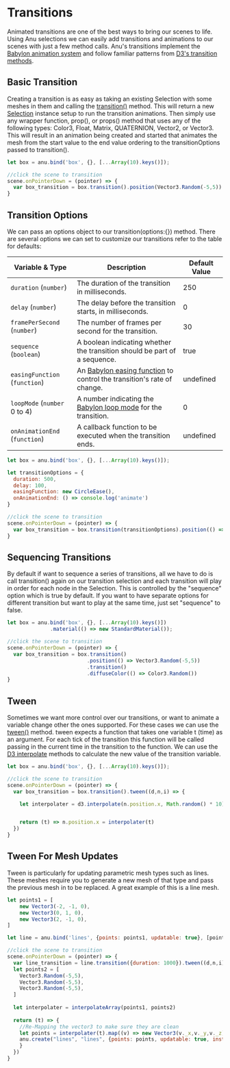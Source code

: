 <script setup>
  import multiView from "../../vue_components/multiView.vue"
  import { meshBench } from  "../../anu-examples/bench_mesh.js"
  import { instanceBench } from "../../anu-examples/bench_instance.js"
  import { thinInstanceBench } from "../../anu-examples/bench_thinInstance.js"
</script>

<multiView>

# Transitions

Animated transitions are one of the best ways to bring our scenes to life. Using Anu selections we can easily add transitions and animations to our scenes with just a few method calls. Anu's transitions implement the [Babylon animation system](https://doc.babylonjs.com/features/featuresDeepDive/animation/animation_introduction) and follow familiar patterns from [D3's transition methods](https://d3js.org/d3-transition).

## Basic Transition

Creating a transition is as easy as taking an existing Selection with some meshes in them and calling the [transition()](/api/classes/Selection.html#transition) method. This will return a new [Selection](/api/classes/Selection.html) instance setup to run the transition animations. Then simply use any wrapper function, prop(), or props() method that uses any of the following types: Color3, Float, Matrix, QUATERNION, Vector2, or Vector3. This will result in an animation being created and started that animates the mesh from the start value to the end value ordering to the transitionOptions passed to transition(). 

```js
let box = anu.bind('box', {}, [...Array(10).keys()]);

//click the scene to transition
scene.onPointerDown = (pointer) => {
  var box_transition = box.transition().position(Vector3.Random(-5,5))
}
```

<inlineView scene="Box_Transition" />

## Transition Options

We can pass an options object to our transition(options:{}) method. There are several options we can set to customize our transitions refer to the table for defaults:

| Variable & Type                  | Description                                                                                   | Default Value |
|----------------------------------|-----------------------------------------------------------------------------------------------|---------------|
| `duration` (`number`)  | The duration of the transition in milliseconds.                                               |  250           |
| `delay` (`number`)     | The delay before the transition starts, in milliseconds.                                      | 0          |
| `framePerSecond` (`number`) | The number of frames per second for the transition.                                       | 30           |
| `sequence` (`boolean`) | A boolean indicating whether the transition should be part of a sequence.                      |  true           |
| `easingFunction` (`function`) | An [Babylon easing function](https://doc.babylonjs.com/features/featuresDeepDive/animation/advanced_animations/#easing-functions) to control the transition's rate of change.                          |  undefined        |
| `loopMode` (`number` 0 to 4) | A number indicating the [Babylon loop mode](https://doc.babylonjs.com/features/featuresDeepDive/animation/animation_method/#creating-the-animation) for the transition.                                   |  0           |
| `onAnimationEnd` (`function`) | A callback function to be executed when the transition ends.                            | undefined           |


```js
let box = anu.bind('box', {}, [...Array(10).keys()]);

let transitionOptions = {
  duration: 500,
  delay: 100,
  easingFunction: new CircleEase(),
  onAnimationEnd: () => console.log('animate')
}

//click the scene to transition
scene.onPointerDown = (pointer) => {
  var box_transition = box.transition(transitionOptions).position(() => Vector3.Random(-5,5))
}

```

<inlineView scene="Box_TransitionOptions" />

## Sequencing Transitions
By default if want to sequence a series of transitions, all we have to do is call transition() again on our transition selection and each transition will play in order for each node in the Selection. This is controlled by the "sequence" option which is true by default. If you want to have separate options for different transition but want to play at the same time, just set "sequence" to false. 

```js
let box = anu.bind('box', {}, [...Array(10).keys()])
              .material(() => new StandardMaterial());

//click the scene to transition
scene.onPointerDown = (pointer) => {
  var box_transition = box.transition()
                          .position(() => Vector3.Random(-5,5))
                          .transition()
                          .diffuseColor(() => Color3.Random())
}
```

<inlineView scene="Box_TransitionSequence" />


## Tween

Sometimes we want more control over our transitions, or want to animate a variable change other the ones supported. For these cases we can use the [tween()](/api/classes/Selection.html#tween) method. 
tween expects a function that takes one variable t (time) as an argument. For each tick of the transition this function will be called passing in the current time in the transition to the function. We can use the [D3 interpolate](https://d3js.org/d3-interpolate) methods to calculate the new value of the transition variable. 

```js
let box = anu.bind('box', {}, [...Array(10).keys()]);

//click the scene to transition
scene.onPointerDown = (pointer) => {
  var box_transition = box.transition().tween((d,n,i) => {

    let interpolater = d3.interpolate(n.position.x, Math.random() * 10)


    return (t) => n.position.x = interpolater(t)
  })
}
```

<inlineView scene="Box_Tween" />

## Tween For Mesh Updates

Tween is particularly for updating parametric mesh types such as lines. These meshes require you to generate a new mesh of that type and pass the previous mesh in to be replaced. A great example of this is a line mesh. 

```js
let points1 = [
    new Vector3(-2, -1, 0),
    new Vector3(0, 1, 0),
    new Vector3(2, -1, 0),
]

let line = anu.bind('lines', {points: points1, updatable: true}, [points1], scene)

//click the scene to transition
scene.onPointerDown = (pointer) => {
  var line_transition = line.transition({duration: 1000}).tween((d,n,i) => {
  let points2 = [
    Vector3.Random(-5,5),
    Vector3.Random(-5,5),
    Vector3.Random(-5,5),
  ]
    
  let interpolater = interpolateArray(points1, points2)
    
  return (t) => {
    //Re-Mapping the vector3 to make sure they are clean
    let points = interpolater(t).map((v) => new Vector3(v._x,v._y,v._z))
    anu.create("lines", "lines", {points: points, updatable: true, instance: n}, [points], scene)
    }
  })
}
```


<inlineView scene="Line_Tween" />

</multiView>
